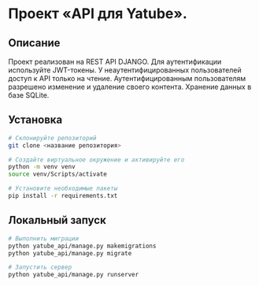 # Проект «API для Yatube».

## Описание

Проект реализован на REST API DJANGO. Для аутентификации используйте JWT-токены. 
У неаутентифицированных пользователей доступ к API только на чтение. 
Аутентифицированным пользователям разрешено изменение и удаление своего контента.
Хранение данных в базе SQLite.

## Установка
```bash
# Склонируйте репозиторий
git clone <название репозитория>

# Создайте виртуальное окружение и активируйте его
python -m venv venv
source venv/Scripts/activate

# Установите необходимые пакеты
pip install -r requirements.txt
```
## Локальный запуск
```bash
# Выполнить миграции
python yatube_api/manage.py makemigrations
python yatube_api/manage.py migrate

# Запустить сервер
python yatube_api/manage.py runserver
```